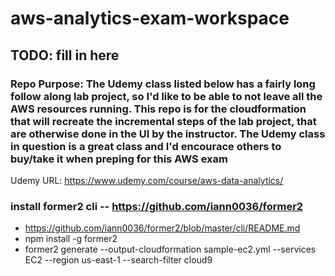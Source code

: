 # aws-analytics-exam-workspace

## TODO: fill in here

### Repo Purpose: The Udemy class listed below has a fairly long follow along lab project, so I'd like to be able to not leave all the AWS resources running. This repo is for the cloudformation that will recreate the incremental steps of the lab project, that are otherwise done in the UI by the instructor. The Udemy class in question is a great class and I'd encourace others to buy/take it when preping for this AWS exam

Udemy URL: https://www.udemy.com/course/aws-data-analytics/

### install former2 cli -- https://github.com/iann0036/former2
+ https://github.com/iann0036/former2/blob/master/cli/README.md
+ npm install -g former2
+ former2 generate --output-cloudformation sample-ec2.yml --services EC2 --region us-east-1 --search-filter cloud9
